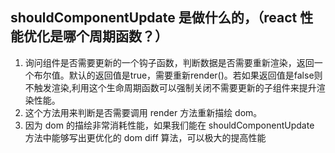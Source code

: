 ## shouldComponentUpdate 是做什么的，（react 性能优化是哪个周期函数？）

1. 询问组件是否需要更新的一个钩子函数，判断数据是否需要重新渲染，返回一个布尔值。默认的返回值是true，需要重新render()。若如果返回值是false则不触发渲染,利用这个生命周期函数可以强制关闭不需要更新的子组件来提升渲染性能。
2. 这个方法用来判断是否需要调用 render 方法重新描绘 dom。
3. 因为 dom 的描绘非常消耗性能，如果我们能在 shouldComponentUpdate 方法中能够写出更优化的 dom diff 算法，可以极大的提高性能